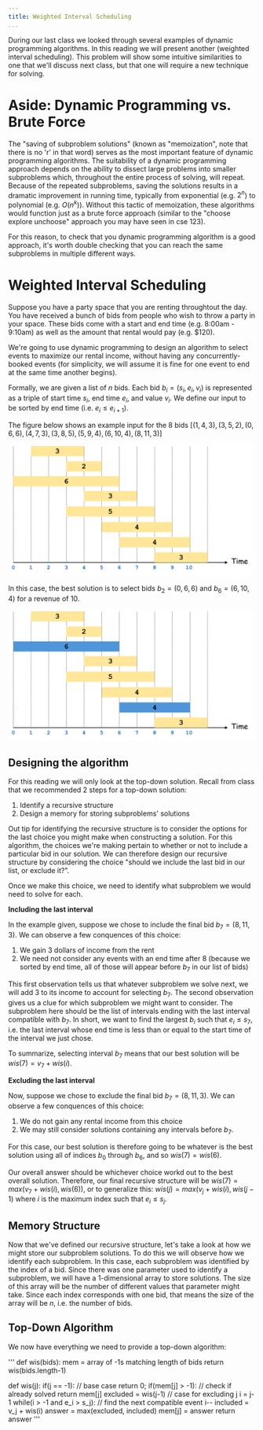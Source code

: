 ```yaml
---
title: Weighted Interval Scheduling
...
```


During our last class we looked through several examples of dynamic programming algorithms. In this reading we will present another (weighted interval scheduling). This problem will show some intuitive similarities to one that we'll discuss next class, but that one will require a new technique for solving.

# Aside: Dynamic Programming vs. Brute Force

The "saving of subproblem solutions" (known as "memoization", note that there is no 'r' in that word) serves as the most important feature of dynamic programming algorithms. The suitability of a dynamic programming approach depends on the ability to dissect large problems into smaller subproblems which, throughout the entire process of solving, will repeat. Because of the repeated subproblems, saving the solutions results in a dramatic improvement in running time, typically from exponential (e.g. $2^n$) to polynomial (e.g. $O(n^k)$). Without this tactic of memoization, these algorithms would function just as a brute force approach (similar to the "choose explore unchoose" approach you may have seen in cse 123).

For this reason, to check that you dynamic programming algorithm is a good approach, it's worth double checking that you can reach the same subproblems in multiple different ways.

# Weighted Interval Scheduling

Suppose you have a party space that you are renting throughtout the day. You have received a bunch of bids from people who wish to throw a party in your space. These bids come with a start and end time (e.g. 8:00am - 9:10am) as well as the amount that rental would pay (e.g. $120).

We're going to use dynamic programming to design an algorithm to select events to maximize our rental income, without having any concurrently-booked events (for simplicity, we will assume it is fine for one event to end at the same time another begins).

Formally, we are given a list of $n$ bids. Each bid $b_i=(s_i, e_i, v_i)$ is represented as a triple of start time $s_i$, end time $e_i$, and value $v_i$. We define our input to be sorted by end time (i.e. $e_i\leq e_{i+1}$).

The figure below shows an example input for the 8 bids $[(1,4,3),(3,5,2),(0,6,6),(4,7,3),(3,8,5),(5,9,4),(6,10,4),(8,11,3)]$

![input $[(1,4,3),(3,5,2),(0,6,6),(4,7,3),(3,8,5),(5,9,4),(6,10,4),(8,11,3)]$](wis_input.png)

In this case, the best solution is to select bids $b_2=(0,6,6)$ and $b_6=(6,10,4)$ for a revenue of $10$.

![Highest revenue earned by selecting bids $b_2=(0,6,6)$ and $b_6=(6,10,4)$ for a revenue of $10$](wis_solution.png)

## Designing the algorithm 

For this reading we will only look at the top-down solution. Recall from class that we recommended 2 steps for a top-down solution:

1. Identify a recursive structure
1. Design a memory for storing subproblems' solutions

Out tip for identifying the recursive structure is to consider the options for the last choice you might make when constructing a solution. For this algorithm, the choices we're making pertain to whether or not to include a particular bid in our solution. We can therefore design our recursive structure by considering the choice "should we include the last bid in our list, or exclude it?".

Once we make this choice, we need to identify what subproblem we would need to solve for each. 

**Including the last interval**

In the example given, suppose we chose to include the final bid $b_7=(8,11,3)$. We can observe a few conquences of this choice:

1. We gain 3 dollars of income from the rent
1. We need not consider any events with an end time after $8$ (because we sorted by end time, all of those will appear before $b_7$ in our list of bids)

This first observation tells us that whatever subproblem we solve next, we will add 3 to its income to account for selecting $b_7$. The second observation gives us a clue for which subproblem we might want to consider. The subproblem here should be the list of intervals ending with the last interval compatible with $b_7$. In short, we want to find the largest $b_i$ such that $e_i \leq s_7$, i.e. the last interval whose end time is less than or equal to the start time of the interval we just chose.

To summarize, selecting interval $b_7$ means that our best solution will be $wis(7)=v_7 + wis(i)$.

**Excluding the last interval**

Now, suppose we chose to exclude the final bid $b_7=(8,11,3)$. We can observe a few conquences of this choice:

1. We do not gain any rental income from this choice
1. We may still consider solutions containing any intervals before $b_7$.

For this case, our best solution is therefore going to be whatever is the best solution using all of indices $b_0$ through $b_6$, and so $wis(7)=wis(6)$.

Our overall answer should be whichever choice workd out to the best overall solution. Therefore, our final recursive structure will be $wis(7)=max(v_7 + wis(i), wis(6))$, or to generalize this: $wis(j)=max(v_j + wis(i), wis(j-1)$ where $i$ is the maximum index such that $e_i \leq s_j$.

## Memory Structure

Now that we've defined our recursive structure, let's take a look at how we might store our subproblem solutions. To do this we will observe how we identify each subproblem. In this case, each subproblem was identified by the index of a bid. Since there was one parameter used to identify a subproblem, we will have a 1-dimensional array to store solutions. The size of this array will be the number of different values that parameter might take. Since each index corresponds with one bid, that means the size of the array will be $n$, i.e. the number of bids.

## Top-Down Algorithm

We now have everything we need to provide a top-down algorithm:

'''
def wis(bids):
    mem = array of -1s matching length of bids
    return wis(bids.length-1)

def wis(j):
    if(j == -1): // base case
        return 0;
    if(mem[j] > -1): // check if already solved
        return mem[j]
    excluded = wis(j-1) // case for excluding j
    i = j-1
    while(i > -1 and e_i > s_j): // find the next compatible event
        i--
    included = v_j + wis(i)
    answer = max(excluded, included)
    mem[j] = answer
    return answer
'''

